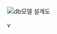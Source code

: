 ![db모델 설계도](https://user-images.githubusercontent.com/121272470/221581293-5b7ae4ba-ced0-49b8-852d-20977b457609.png)
 
 v

